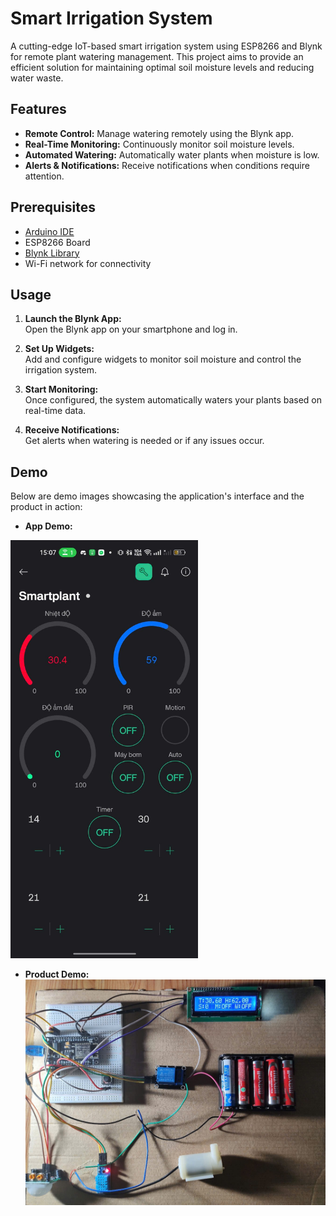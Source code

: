 # Smart Irrigation System

A cutting-edge IoT-based smart irrigation system using ESP8266 and Blynk for remote plant watering management. This project aims to provide an efficient solution for maintaining optimal soil moisture levels and reducing water waste.

## Features

- **Remote Control:** Manage watering remotely using the Blynk app.
- **Real-Time Monitoring:** Continuously monitor soil moisture levels.
- **Automated Watering:** Automatically water plants when moisture is low.
- **Alerts & Notifications:** Receive notifications when conditions require attention.

## Prerequisites

- [Arduino IDE](https://www.arduino.cc/en/software)
- ESP8266 Board
- [Blynk Library](https://github.com/blynkkk/blynk-library)
- Wi-Fi network for connectivity

## Usage

1. **Launch the Blynk App:**  
   Open the Blynk app on your smartphone and log in.

2. **Set Up Widgets:**  
   Add and configure widgets to monitor soil moisture and control the irrigation system.

3. **Start Monitoring:**  
   Once configured, the system automatically waters your plants based on real-time data.

4. **Receive Notifications:**  
   Get alerts when watering is needed or if any issues occur.

## Demo

Below are demo images showcasing the application's interface and the product in action:

- **App Demo:**  
<img src="demo/app.png" alt="App Demo" width="300">

- **Product Demo:**  
  ![Product Demo](demo/demo.png)
